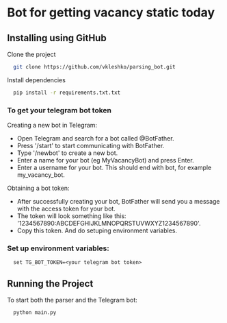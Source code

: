 #  Bot for getting vacancy static today 

## Installing using GitHub
Clone the project

```bash
  git clone https://github.com/vkleshko/parsing_bot.git
```

Install dependencies

```bash
  pip install -r requirements.txt.txt
```

### To get your telegram bot token

Creating a new bot in Telegram:
- Open Telegram and search for a bot called @BotFather.
- Press '/start' to start communicating with BotFather.
- Type '/newbot' to create a new bot.
- Enter a name for your bot (eg MyVacancyBot) and press Enter.
- Enter a username for your bot. This should end with bot, for example my_vacancy_bot.

Obtaining a bot token:
- After successfully creating your bot, BotFather will send you a message with the access token for your bot.
- The token will look something like this: '1234567890:ABCDEFGHIJKLMNOPQRSTUVWXYZ1234567890'.
- Copy this token. And do setuping environment variables.

### Set up environment variables:
```
  set TG_BOT_TOKEN=<your telegram bot token>
```

## Running the Project

To start both the parser and the Telegram bot:

```bash
  python main.py
```
